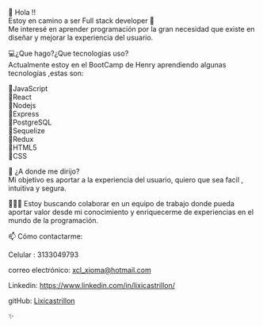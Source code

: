  👋 Hola !! \
  Estoy en camino a ser Full stack developer  💞️ \
  Me interesé en aprender programación por la gran necesidad que existe en diseñar y mejorar la experiencia del usuario.  

💻¿Que hago?¿Que tecnologias uso? \
 Actualmente estoy en el BootCamp de Henry aprendiendo algunas tecnologías ,estas  son: 

🔹JavaScript \
🔹React \
🔹Nodejs \
🔹Express \
🔹PostgreSQL \
🔹Sequelize \
🔹Redux \
🔹HTML5 \
🔹CSS 

🌱 ¿A donde me dirijo? \
  Mi objetivo es aportar a la experiencia del usuario, quiero que sea facil , intuitiva y segura. 
  
👩🏼‍💻 Estoy buscando colaborar en un equipo de trabajo donde pueda aportar valor desde mi conocimiento y  enriquecerme de experiencias en el mundo de la programación. 

📫 Cómo contactarme:  

Celular : 3133049793

correo electrónico: 
xcl_xioma@hotmail.com 

Linkedin: 
https://www.linkedin.com/in/lixicastrillon/ 

gitHub: 
[Lixicastrillon](https://github.com/Lixicastrillon/) 

✨
